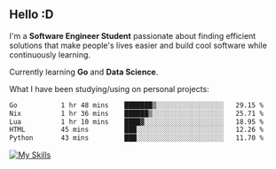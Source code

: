 ## Hello :D

I'm a **Software Engineer Student** passionate about finding efficient solutions that make people's lives easier and build cool software while continuously learning. 

Currently learning **Go** and **Data Science**.

What I have been studying/using on personal projects:
<!--START_SECTION:waka-->

```txt
Go           1 hr 48 mins    ███████▒░░░░░░░░░░░░░░░░░   29.15 %
Nix          1 hr 36 mins    ██████▒░░░░░░░░░░░░░░░░░░   25.71 %
Lua          1 hr 10 mins    ████▓░░░░░░░░░░░░░░░░░░░░   18.95 %
HTML         45 mins         ███░░░░░░░░░░░░░░░░░░░░░░   12.26 %
Python       43 mins         ███░░░░░░░░░░░░░░░░░░░░░░   11.70 %
```

<!--END_SECTION:waka-->

[![My Skills](https://skillicons.dev/icons?i=dotnet,py,selenium,html,css,js,jquery,linux,c,md)](https://skillicons.dev)
